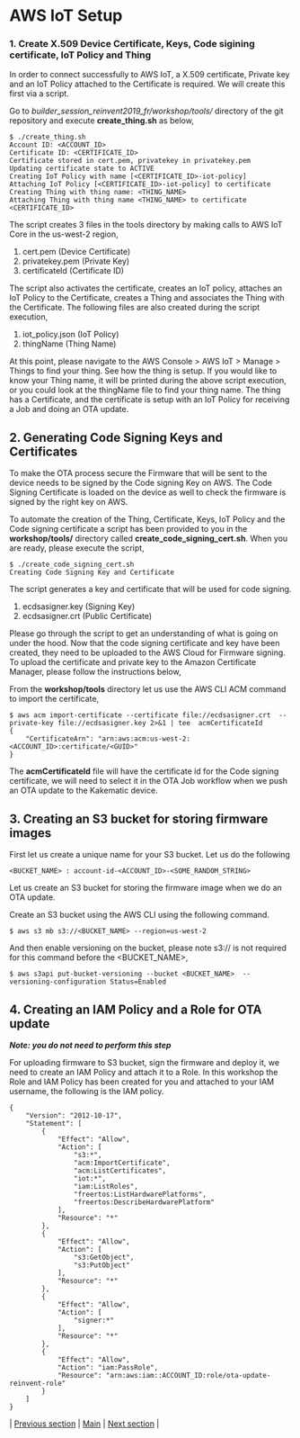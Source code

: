 # AWS IoT Setup

### 1. Create X.509 Device Certificate, Keys, Code sigining certificate, IoT Policy and Thing

In order to connect successfully to AWS IoT, a X.509 certificate, Private key and an IoT Policy attached to the Certificate is required. We will create this first via a script.

Go to _builder_session_reinvent2019_fr/workshop/tools/_ directory of the git repository and execute **create_thing.sh** as below,

```
$ ./create_thing.sh
Account ID: <ACCOUNT_ID>
Certificate ID: <CERTIFICATE_ID>
Certificate stored in cert.pem, privatekey in privatekey.pem
Updating certificate state to ACTIVE
Creating IoT Policy with name [<CERTIFICATE_ID>-iot-policy]
Attaching IoT Policy [<CERTIFICATE_ID>-iot-policy] to certificate
Creating Thing with thing name: <THING_NAME>
Attaching Thing with thing name <THING_NAME> to certificate <CERTIFICATE_ID>
```

The script creates 3 files in the tools directory by making calls to AWS IoT Core in the us-west-2 region,

1. cert.pem (Device Certificate)
2. privatekey.pem (Private Key)
3. certificateId (Certificate ID)

The script also activates the certificate, creates an IoT policy, attaches an IoT Policy to the Certificate, creates a Thing and associates the Thing with the Certificate. The following files are also created during the script execution,

1. iot_policy.json (IoT Policy)
2. thingName (Thing Name)

At this point, please navigate to the AWS Console > AWS IoT > Manage > Things to find your thing. See how the thing is setup. If you would like to know your Thing name, it will be printed during the above script execution, or you could look at the thingName file to find your thing name. The thing has a Certificate, and the certificate is setup with an IoT Policy for receiving a Job and doing an OTA update.

## 2. Generating Code Signing Keys and Certificates

To make the OTA process secure the Firmware that will be sent to the device needs to be signed by the Code signing Key on AWS. The Code Signing Certificate is loaded on the device as well to check the firmware is signed by the right key on AWS.

To automate the creation of the Thing, Certificate, Keys, IoT Policy and the Code signing certificate a script has been provided to you in the **workshop/tools/** directory called **create_code_signing_cert.sh**. When you are ready, please execute the script,

```
$ ./create_code_signing_cert.sh
Creating Code Signing Key and Certificate
```

The script generates a key and certificate that will be used for code signing.

1. ecdsasigner.key (Signing Key)
2. ecdsasigner.crt (Public Certificate)

Please go through the script to get an understanding of what is going on under the hood. Now that the code signing certificate and key have been created, they need to be uploaded to the AWS Cloud for Firmware signing. To upload the certificate and private key to the Amazon Certificate Manager, please follow the instructions below,

From the **workshop/tools** directory let us use the AWS CLI ACM command to import the certificate,

```
$ aws acm import-certificate --certificate file://ecdsasigner.crt  --private-key file://ecdsasigner.key 2>&1 | tee  acmCertificateId
{
    "CertificateArn": "arn:aws:acm:us-west-2:<ACCOUNT_ID>:certificate/<GUID>"
}
```

The **acmCertificateId** file will have the certificate id for the Code signing certificate, we will need to select it in the OTA Job workflow when we push an OTA update to the Kakematic device.

## 3. Creating an S3 bucket for storing firmware images

First let us create a unique name for your S3 bucket. Let us do the following

```
<BUCKET_NAME> : account-id-<ACCOUNT_ID>-<SOME_RANDOM_STRING>
```

Let us create an S3 bucket for storing the firmware image when we do an OTA update.

Create an S3 bucket using the AWS CLI using the following command.

```
$ aws s3 mb s3://<BUCKET_NAME> --region=us-west-2
```

And then enable versioning on the bucket, please note s3:// is not required for this command before the <BUCKET_NAME>,

```
$ aws s3api put-bucket-versioning --bucket <BUCKET_NAME>  --versioning-configuration Status=Enabled
```

## 4. Creating an IAM Policy and a Role for OTA update

**_Note: you do not need to perform this step_**

For uploading firmware to S3 bucket, sign the firmware and deploy it, we need to create an IAM Policy and attach it to a Role. In this workshop the Role and IAM Policy has been created for you and attached to your IAM username, the following is the IAM policy.

```
{
    "Version": "2012-10-17",
    "Statement": [
        {
            "Effect": "Allow",
            "Action": [
                "s3:*",
                "acm:ImportCertificate",
                "acm:ListCertificates",
                "iot:*",
                "iam:ListRoles",
                "freertos:ListHardwarePlatforms",
                "freertos:DescribeHardwarePlatform"
            ],
            "Resource": "*"
        },
        {
            "Effect": "Allow",
            "Action": [
                "s3:GetObject",
                "s3:PutObject"
            ],
            "Resource": "*"
        },
        {
            "Effect": "Allow",
            "Action": [
                "signer:*"
            ],
            "Resource": "*"
        },
        {
            "Effect": "Allow",
            "Action": "iam:PassRole",
            "Resource": "arn:aws:iam::ACCOUNT_ID:role/ota-update-reinvent-role"
        }
    ]
}
```

| [Previous section](./01_CLOUD_INIT.md) | [Main](../README.md) | [Next section](./03_FIRMWARE_AND_PARTITION_BUILD.md) |
